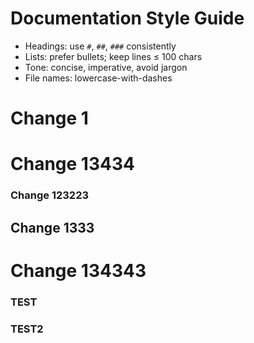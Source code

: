 # Documentation Style Guide
- Headings: use `#`, `##`, `###` consistently
- Lists: prefer bullets; keep lines ≤ 100 chars
- Tone: concise, imperative, avoid jargon
- File names: lowercase-with-dashes
# Change 1
# Change 13434
### Change 123223
## Change 1333
# Change 134343
### TEST
### TEST2

